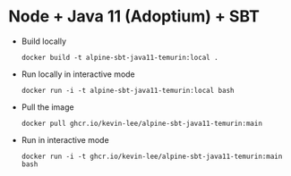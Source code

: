 # Node + Java 11 (Adoptium) + SBT

* Build locally
  ```shell
  docker build -t alpine-sbt-java11-temurin:local .
  ```

* Run locally in interactive mode
  ```shell
  docker run -i -t alpine-sbt-java11-temurin:local bash
  ```

* Pull the image
  ```shell
  docker pull ghcr.io/kevin-lee/alpine-sbt-java11-temurin:main
  ```

* Run in interactive mode
  ```shell
  docker run -i -t ghcr.io/kevin-lee/alpine-sbt-java11-temurin:main bash
  ```
